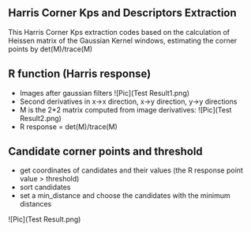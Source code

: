 ## Harris Corner Kps and Descriptors Extraction

This Harris Corner Kps extraction codes based on the calculation of Heissen matrix of the Gaussian Kernel windows, estimating the corner points by det(M)/trace(M)

## R function (Harris response)

- Images after gaussian filters
![Pic](Test Result1.png)
- Second derivatives in x->x direction, x->y direction, y->y directions
- M is the 2*2 matrix computed from image derivatives:
![Pic](Test Result2.png)
- R response = det(M)/trace(M)

## Candidate corner points and threshold

- get coordinates of candidates and their values (the R response point value > threshold)
- sort candidates
- set a min_distance and choose the candidates with the minimum distances

![Pic](Test Result.png)
